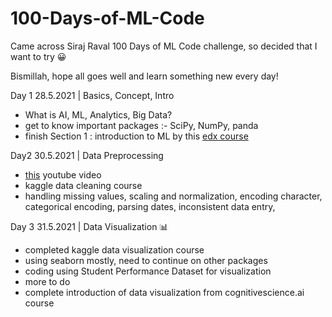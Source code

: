 # 100-Days-of-ML-Code

Came across Siraj Raval 100 Days of ML Code challenge, so decided that I want to try 😀 

Bismillah, hope all goes well and learn something new every day!

Day 1 28.5.2021 | Basics, Concept, Intro
- What is AI, ML, Analytics, Big Data?
- get to know important packages :- SciPy, NumPy, panda
- finish Section 1 : introduction to ML by this [edx course](https://online-learning.harvard.edu/course/data-science-machine-learning?delta=2)

Day2 30.5.2021 | Data Preprocessing
- [this](https://www.youtube.com/watch?v=49wBoO0bFMw) youtube video 
- kaggle data cleaning course 
- handling missing values, scaling and normalization, encoding character, categorical encoding, parsing dates, inconsistent data entry, 

Day 3 31.5.2021 | Data Visualization 📊
- completed kaggle data visualization course
- using seaborn mostly, need to continue on other packages
- coding using Student Performance Dataset for visualization
- more to do
- complete introduction of data visualization from cognitivescience.ai course

